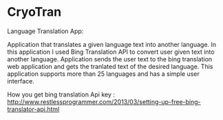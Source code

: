 CryoTran
========

Language Translation App:

Application that translates a given language text into another language. In this application I used Bing Translation API to convert user given text into another language. Application sends the user text to the bing translation web application and gets the tranlated text of the desired language. This application supports more than 25 languages and has a simple user interface.

How you get bing translation Api key : http://www.restlessprogrammer.com/2013/03/setting-up-free-bing-translator-api.html

